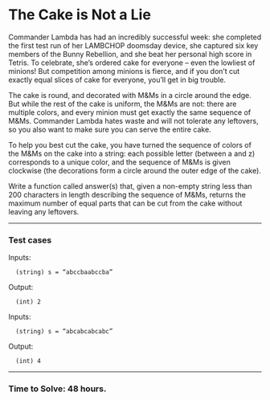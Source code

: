 # The Cake is Not a Lie

Commander Lambda has had an incredibly successful week: she completed the first
test run of her LAMBCHOP doomsday device, she captured six key members of the 
Bunny Rebellion, and she beat her personal high score in Tetris. To celebrate, 
she’s ordered cake for everyone – even the lowliest of minions! But competition
among minions is fierce, and if you don’t cut exactly equal slices of cake for 
everyone, you’ll get in big trouble.

The cake is round, and decorated with M&Ms in a circle around the edge. But 
while the rest of the cake is uniform, the M&Ms are not: there are multiple 
colors, and every minion must get exactly the same sequence of M&Ms. Commander 
Lambda hates waste and will not tolerate any leftovers, so you also want to 
make sure you can serve the entire cake.

To help you best cut the cake, you have turned the sequence of colors of the
M&Ms on the cake into a string: each possible letter (between a and z)
corresponds to a unique color, and the sequence of M&Ms is given clockwise
(the decorations form a circle around the outer edge of the cake).

Write a function called answer(s) that, given a non-empty string less than 200
characters in length describing the sequence of M&Ms, returns the maximum number
of equal parts that can be cut from the cake without leaving any leftovers.

---

### Test cases

Inputs:
```
  (string) s = “abccbaabccba”
```
Output:
```
  (int) 2
```

Inputs:
```
  (string) s = “abcabcabcabc”
```
Output:
```
  (int) 4
```

---

### Time to Solve: 48 hours.
